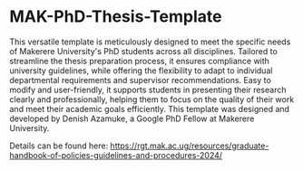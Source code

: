 # MAK-PhD-Thesis-Template

This versatile template is meticulously designed to meet the specific needs of Makerere University's PhD students across all disciplines. Tailored to streamline the thesis preparation process, it ensures compliance with university guidelines, while offering the flexibility to adapt to individual departmental requirements and supervisor recommendations. Easy to modify and user-friendly, it supports students in presenting their research clearly and professionally, helping them to focus on the quality of their work and meet their academic goals efficiently. This template was designed and developed by Denish Azamuke, a Google PhD Fellow at Makerere University.

Details can be found here: https://rgt.mak.ac.ug/resources/graduate-handbook-of-policies-guidelines-and-procedures-2024/
